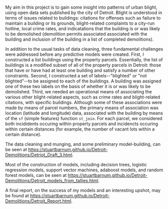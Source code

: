 My aim in this project is to gain some insight into patterns of urban blight, using open data sets published by the city of Detroit. Blight is understood in terms of issues related to buildings: citations for offenses such as failure to maintain a building or its grounds, blight-related complaints to a city-run hotline, local crime rates, and indicatations that the building is or was likely to be demolished (demolition permits associated associated with the building and inclusion of the building in a list of completed demolitions).

In addition to the usual tasks of data cleaning, three fundamental challenges were addressed before any predictive models were created. First, I constructed a list buildings using the property parcels. Essentially, the list of buildings is a modified subset of all of the property parcels in Detroit: those that have or have had at least one building and satisfy a number of other constraints. Second, I constructed a set of labels--"blighted" or "not blighted"--to be assigned to each of the buildings. A building was assigned one of these two labels on the basis of whether it is or was likely to be demolished. Third, we needed an operational means of associating the various other blight-related aspects, such as crime rates and blight-related citations, with specific buildings. Although some of these associations were made by means of parcel numbers, the primary means of association was location (latitude and longitude) data, associated with the building by means of the `sf` (simple features) function `st_join`. For each parcel, we considered both incididents occuring within property parcels and incidencts occuring within certain distances (for example, the number of vacant lots within a certain distance).

The data cleaning and munging, and some preliminary model-building, can be seen at 
<https://stuartbarnum.github.io/Detroit-Demolitions/Detriot_Draft_3.html>.

Most of the construction of models, including decision trees, logistic regression models, support vector machines, adaboost models, and random forest models, can be seen at https://stuartbarnum.github.io/Detroit-Demolitions/Detroit_models_from_tallies.html.

A final report, on the success of my models and an interesting upshot, may be found at https://stuartbarnum.github.io/Detroit-Demolitions/Detroit_Report.html.
